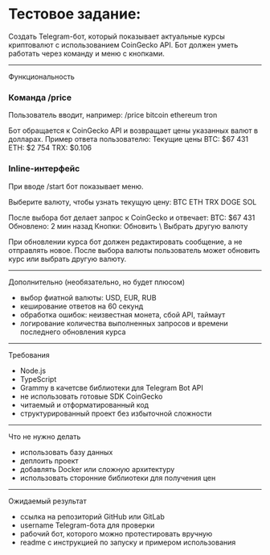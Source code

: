 # Тестовое задание:
Создать Telegram-бот, который показывает актуальные курсы криптовалют с использованием CoinGecko API.
Бот должен уметь работать через команду и меню с кнопками.

---

Функциональность

### Команда /price
Пользователь вводит, например:
/price bitcoin ethereum tron

Бот обращается к CoinGecko API и возвращает цены указанных валют в долларах.
Пример ответа пользователю:
Текущие цены
BTC: $67 431
ETH: $2 754
TRX: $0.106

### Inline-интерфейс
При вводе /start бот показывает меню.

Выберите валюту, чтобы узнать текущую цену:
BTC ETH TRX DOGE SOL

После выбора бот делает запрос к CoinGecko и отвечает:
BTC: $67 431
Обновлено: 2 мин назад
Кнопки: Обновить \ Выбрать другую валюту

При обновлении курса бот должен редактировать сообщение, а не отправлять новое.
После выбора валюты пользователь может обновить курс или выбрать другую валюту.

---

Дополнительно (необязательно, но будет плюсом)
- выбор фиатной валюты: USD, EUR, RUB
- кеширование ответов на 60 секунд
- обработка ошибок: неизвестная монета, сбой API, таймаут
- логирование количества выполненных запросов и времени последнего обновления курса

---

Требования
- Node.js
- TypeScript
- Grammy в качетсве библиотеки для Telegram Bot API
- не использовать готовые SDK CoinGecko
- читаемый и отформатированный код
- структурированный проект без избыточной сложности

---

Что не нужно делать
- использовать базу данных
- деплоить проект
- добавлять Docker или сложную архитектуру
- использовать сторонние библиотеки для получения цен

---

Ожидаемый результат
- ссылка на репозиторий GitHub или GitLab
- username Telegram-бота для проверки
- рабочий бот, которого можно протестировать вручную
- readme с инструкцией по запуску и примером использования